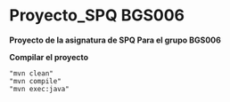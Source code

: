 # Proyecto_SPQ BGS006
**Proyecto de la asignatura de SPQ Para el grupo BGS006**


**Compilar el proyecto**
````
"mvn clean"
"mvn compile"
"mvn exec:java"
````

